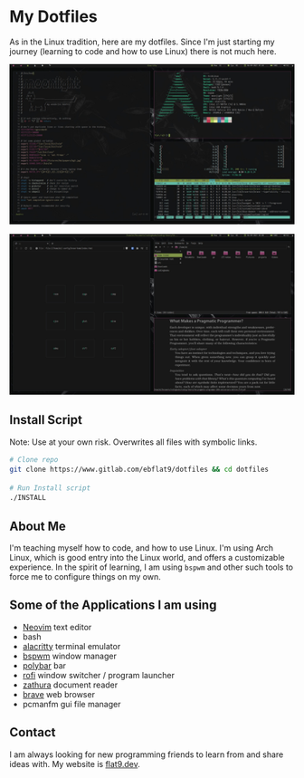 # My Dotfiles

As in the Linux tradition, here are my dotfiles. Since I'm just starting my journey
(learning to code and how to use Linux) there is not much here.

![Screen Shot One](https://raw.githubusercontent.com/astridlyre/dotfiles/master/screenshot1.jpg)

![Screen Shot Two](https://raw.githubusercontent.com/astridlyre/dotfiles/master/screenshot2.jpg)

## Install Script

Note: Use at your own risk. Overwrites all files with symbolic links.

```bash
# Clone repo
git clone https://www.gitlab.com/ebflat9/dotfiles && cd dotfiles

# Run Install script
./INSTALL
```

## About Me

I'm teaching myself how to code, and how to use Linux. I'm using Arch Linux, which is good
entry into the Linux world, and offers a customizable experience. In the spirit of
learning, I am using `bspwm` and other such tools to force me to configure things on my
own.

## Some of the Applications I am using

- [Neovim](https://neovim.io/) text editor
- bash
- [alacritty](https://github.com/alacritty/alacritty) terminal emulator
- [bspwm](https://github.com/baskerville/bspwm) window manager
- [polybar](https://github.com/polybar/polybar) bar
- [rofi](https://github.com/davatorium/rofi) window switcher / program launcher
- [zathura](https://github.com/pwmt/zathura) document reader
- [brave](https://brave.com/) web browser
- pcmanfm gui file manager

## Contact

I am always looking for new programming friends to learn from and share ideas with. My
website is [flat9.dev](https://flat9.dev).
